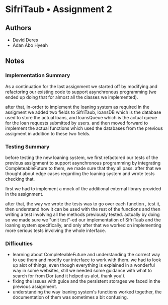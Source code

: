 # SifriTaub • Assignment 2

## Authors
* David Deres
* Adan Abo Hyeah

## Notes

### Implementation Summary

As a continuation for the last assignment we started off by modifying and refactoring our existing 
code to support asynchronous programming (we ended up doing that for almost all the classes we implemented).

after that, in-order to implement the loaning system as required in the assigment 
we added two fields to SifriTaub, loansDB which is the database used to store the actual loans, 
and loansQueue which is the actual queue for the loan requests submitted by users.
and then moved forward to implement the actual functions which used the databases from the previous
assigment in addition to these two fields.


### Testing Summary

before testing the new loaning system, we first refactored our tests of the previous assignment to support asynchronous
programming by integrating CompleteableFuture to them, we made sure that they all pass.
after that we thought about edge cases regarding the loaning system and wrote tests checking that.

first we had to implement a mock of the additional external library provided in the assignment.

after that, the way we wrote the tests was to go over each function , test it, then understand how it can be used with the rest of the functions
and then writing a test involving all the methods previously tested. actually by doing so we made sure we "unit test"-ed
our implementation of SifriTaub and the loaning system specifically,
and only after that we worked on implementing more serious tests involving the whole interface.


### Difficulties

- learning about CompleteableFuture and understanding the correct way to use them and modify our interface to work with them.
we had to look up alot of things, even though everything is explained in a wonderful way in some websites, still we needed some guidance
with what to search for from Dor (and it helped us alot, thank you!).
- fixing the issues with guice and the persistent storages we faced in the previous assignment.
- understanding the way loaning system's functions worked together, the documentation of them was sometimes a bit confusing.

